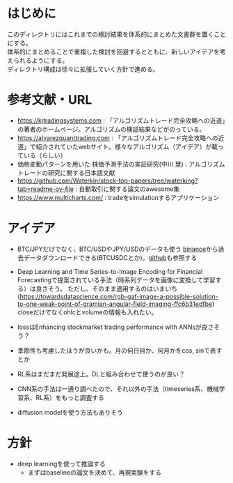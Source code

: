 # はじめに
このディレクトリにはこれまでの検討結果を体系的にまとめた文書群を置くことにする。  
体系的にまとめることで重複した検討を回避するとともに、新しいアイデアを考えられるようにする。  
ディレクトリ構成は徐々に拡張していく方針で進める。

# 参考文献・URL
- https://kjtradingsystems.com : 「アルゴリズムトレード完全攻略への近道」の著者のホームページ。アルゴリズムの検証結果などがのっている。
- https://alvarezquanttrading.com : 「アルゴリズムトレード完全攻略への近道」で紹介されていたwebサイト。様々なアルゴリズム（アイデア）が載っている（らしい）
- 価格変動パターンを用いた 株価予測手法の実証研究(中川 慧) : アルゴリズムトレードの研究に関する日本語文献
- https://github.com/Waterkin/stock-top-papers/tree/waterking?tab=readme-ov-file : 自動取引に関する論文のawesome集
- https://www.multicharts.com/ : tradeをsimulationするアプリケーション

# アイデア
- BTC/JPYだけでなく、BTC/USDやJPY/USDのデータも使う
  [binance](https://data.binance.vision/?prefix=data/spot/daily/trades/)から過去データダウンロードできる(BTCUSDCとか)。[github](https://github.com/binance/binance-public-data/)も参照する
- Deep Learning and Time Series-to-Image Encoding for Financial Forecastingで提案されている手法（時系列データを画像に変換して学習する）は良さそう。
  ただし、そのまま適用するのはいまいち(https://towardsdatascience.com/rgb-gaf-image-a-possible-solution-to-one-weak-point-of-gramian-angular-field-imaging-ffc6b31edfbe)
  closeだけでなくohlcとvolumeの情報も入れたい。
- lossはEnhancing stockmarket trading performance with ANNsが良さそう？

- 季節性も考慮したほうが良いかも。月の何日目か、何月かをcos, sinで表すとか

- RL系はまだまだ発展途上。DLと組み合わせて使うのが良い？

- CNN系の手法は一通り調べたので、それ以外の手法（timeseries系、機械学習系、RL系）をもっと調査する
- diffusion modelを使う方法もありそう

# 方針
- deep learningを使って推論する
  - まずはbaselineの論文を決めて、再現実験をする
